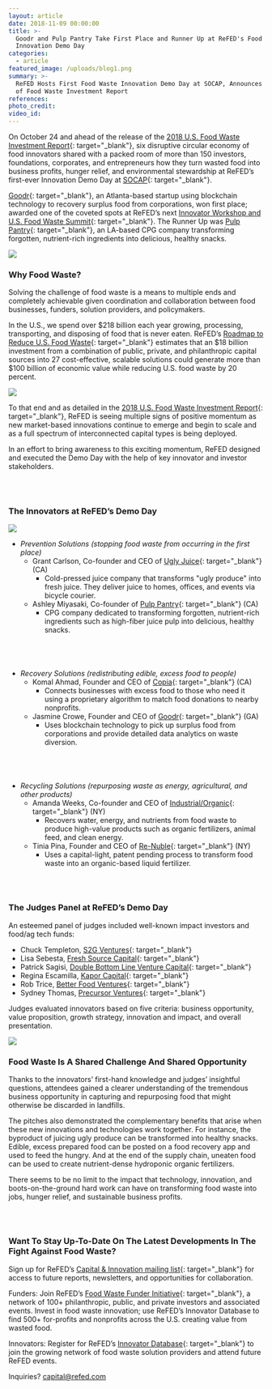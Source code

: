 ```yaml
---
layout: article
date: 2018-11-09 00:00:00
title: >-
  Goodr and Pulp Pantry Take First Place and Runner Up at ReFED's Food Waste
  Innovation Demo Day
categories:
  - article
featured_image: /uploads/blog1.png
summary: >-
  ReFED Hosts First Food Waste Innovation Demo Day at SOCAP, Announces Release
  of Food Waste Investment Report
references:
photo_credit:
video_id:
---
```


On October 24 and ahead of the release of the [2018 U.S. Food Waste Investment Report](https://www.refed.com/downloads/ReFED-2018-US-Food-Waste-Investment-Report.pdf){: target="_blank"}, six disruptive circular economy of food innovators shared with a packed room of more than 150 investors, foundations, corporates, and entrepreneurs how they turn wasted food into business profits, hunger relief, and environmental stewardship at ReFED’s first-ever Innovation Demo Day at [SOCAP](https://socialcapitalmarkets.net/){: target="_blank"}.

[Goodr](https://goodr.co/){: target="_blank"}, an Atlanta-based startup using blockchain technology to recovery surplus food from corporations, won first place; awarded one of the coveted spots at ReFED’s next [Innovator Workshop and U.S. Food Waste Summit](https://www.refed.com/content-hub/great-minds-think-differently-diverse-group-at-innovator-workshop-accelerates-food-waste-solutions){: target="_blank"}. The Runner Up was [Pulp Pantry](https://pulppantry.com/){: target="_blank"}, an LA-based CPG company transforming forgotten, nutrient-rich ingredients into delicious, healthy snacks.

![](/uploads/blog2.png)

### **Why Food Waste?**

Solving the challenge of food waste is a means to multiple ends and completely achievable given coordination and collaboration between food businesses, funders, solution providers, and policymakers.

In the U.S., we spend over $218 billion each year growing, processing, transporting, and disposing of food that is never eaten. ReFED’s [Roadmap to Reduce U.S. Food Waste](https://www.refed.com/downloads/ReFED_Report_2016.pdf){: target="_blank"} estimates that an $18 billion investment from a combination of public, private, and philanthropic capital sources into 27 cost-effective, scalable solutions could generate more than $100 billion of economic value while reducing U.S. food waste by 20 percent.

![](/uploads/blog3.png)

To that end and as detailed in the [2018 U.S. Food Waste Investment Report](https://www.refed.com/downloads/ReFED-2018-US-Food-Waste-Investment-Report.pdf){: target="_blank"}, ReFED is seeing multiple signs of positive momentum as new market-based innovations continue to emerge and begin to scale and as a full spectrum of interconnected capital types is being deployed.

In an effort to bring awareness to this exciting momentum, ReFED designed and executed the Demo Day with the help of key innovator and investor stakeholders.

###### &nbsp;

### **The Innovators at ReFED’s Demo Day**

![](/uploads/blog4.png)

* *Prevention Solutions (stopping food waste from occurring in the first place)*
  * Grant Carlson, Co-founder and CEO of [Ugly Juice](https://www.drinkuglyjuice.com/){: target="_blank"} (CA)
    * Cold-pressed juice company that transforms "ugly produce" into fresh juice. They deliver juice to homes, offices, and events via bicycle courier.
  * Ashley Miyasaki, Co-founder of [Pulp Pantry](https://pulppantry.com/){: target="_blank"} (CA)
    * CPG company dedicated to transforming forgotten, nutrient-rich ingredients such as high-fiber juice pulp into delicious, healthy snacks.

###### &nbsp;

* *Recovery Solutions (redistributing edible, excess food to people)*
  * Komal Ahmad, Founder and CEO of [Copia](https://www.gocopia.com/){: target="_blank"} (CA)
    * Connects businesses with excess food to those who need it using a proprietary algorithm to match food donations to nearby nonprofits.
  * Jasmine Crowe, Founder and CEO of [Goodr](https://goodr.co/){: target="_blank"} (GA)
    * Uses blockchain technology to pick up surplus food from corporations and provide detailed data analytics on waste diversion.

###### &nbsp;

* *Recycling Solutions (repurposing waste as energy, agricultural, and other products)*
  * Amanda Weeks, Co-founder and CEO of [Industrial/Organic](https://industrialorganic.com/){: target="_blank"} (NY)
    * Recovers water, energy, and nutrients from food waste to produce high-value products such as organic fertilizers, animal feed, and clean energy.
  * Tinia Pina, Founder and CEO of [Re-Nuble](https://www.re-nuble.com/){: target="_blank"} (NY)
    * Uses a capital-light, patent pending process to transform food waste into an organic-based liquid fertilizer.

###### &nbsp;

### **The Judges Panel at ReFED’s Demo Day**

An esteemed panel of judges included well-known impact investors and food/ag tech funds:

* Chuck Templeton, [S2G Ventures](https://s2gventures.com/){: target="_blank"}
* Lisa Sebesta, [Fresh Source Capital](https://www.freshsourcecapital.com/){: target="_blank"}
* Patrick Sagisi, [Double Bottom Line Venture Capital](http://www.dblpartners.vc/){: target="_blank"}
* Regina Escamilla, [Kapor Capital](https://www.kaporcapital.com/){: target="_blank"}
* Rob Trice, [Better Food Ventures](http://betterfoodventures.com/){: target="_blank"}
* Sydney Thomas, [Precursor Ventures](https://precursorvc.com/){: target="_blank"}

Judges evaluated innovators based on five criteria: business opportunity, value proposition, growth strategy, innovation and impact, and overall presentation.

![](/uploads/blog5.png)

### **Food Waste Is A Shared Challenge And Shared Opportunity**

Thanks to the innovators’ first-hand knowledge and judges’ insightful questions, attendees gained a clearer understanding of the tremendous business opportunity in capturing and repurposing food that might otherwise be discarded in landfills.

The pitches also demonstrated the complementary benefits that arise when these new innovations and technologies work together. For instance, the byproduct of juicing ugly produce can be transformed into healthy snacks. Edible, excess prepared food can be posted on a food recovery app and used to feed the hungry. And at the end of the supply chain, uneaten food can be used to create nutrient-dense hydroponic organic fertilizers.

There seems to be no limit to the impact that technology, innovation, and boots-on-the-ground hard work can have on transforming food waste into jobs, hunger relief, and sustainable business profits.

###### &nbsp;

### **Want To Stay Up-To-Date On The Latest Developments In The Fight Against Food Waste?**

Sign up for ReFED’s [Capital & Innovation mailing list](https://www.refed.com/share){: target="_blank"} for access to future reports, newsletters, and opportunities for collaboration.

Funders: Join ReFED’s [Food Waste Funder Initiative](https://www.refed.com/content-hub/picking-up-speed-food-waste-funders-meet-to-fuel-further-impact){: target="_blank"}, a network of 100+ philanthropic, public, and private investors and associated events. Invest in food waste innovation; use ReFED’s Innovator Database to find 500+ for-profits and nonprofits across the U.S. creating value from wasted food.

Innovators: Register for ReFED’s [Innovator Database](https://www.refed.com/tools/innovator-database/suggest-an-innovator){: target="_blank"} to join the growing network of food waste solution providers and attend future ReFED events.

Inquiries? [capital@refed.com](mailto:capital@refed.com)